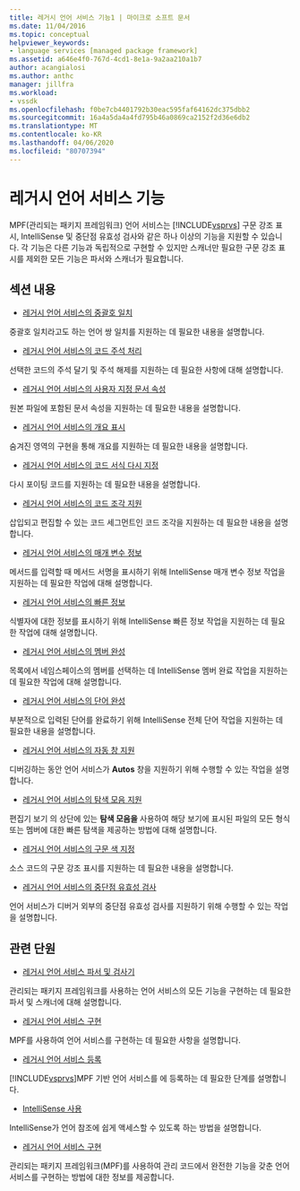 ```yaml
---
title: 레거시 언어 서비스 기능1 | 마이크로 소프트 문서
ms.date: 11/04/2016
ms.topic: conceptual
helpviewer_keywords:
- language services [managed package framework]
ms.assetid: a646e4f0-767d-4cd1-8e1a-9a2aa210a1b7
author: acangialosi
ms.author: anthc
manager: jillfra
ms.workload:
- vssdk
ms.openlocfilehash: f0be7cb4401792b30eac595faf64162dc375dbb2
ms.sourcegitcommit: 16a4a5da4a4fd795b46a0869ca2152f2d36e6db2
ms.translationtype: MT
ms.contentlocale: ko-KR
ms.lasthandoff: 04/06/2020
ms.locfileid: "80707394"
---
```

# <a name="legacy-language-service-features"></a>레거시 언어 서비스 기능
MPF(관리되는 패키지 프레임워크) 언어 서비스는 [!INCLUDE[vsprvs](../../code-quality/includes/vsprvs_md.md)] 구문 강조 표시, IntelliSense 및 중단점 유효성 검사와 같은 하나 이상의 기능을 지원할 수 있습니다. 각 기능은 다른 기능과 독립적으로 구현할 수 있지만 스캐너만 필요한 구문 강조 표시를 제외한 모든 기능은 파서와 스캐너가 필요합니다.

## <a name="in-this-section"></a>섹션 내용
- [레거시 언어 서비스의 중괄호 일치](../../extensibility/internals/brace-matching-in-a-legacy-language-service.md)

 중괄호 일치라고도 하는 언어 쌍 일치를 지원하는 데 필요한 내용을 설명합니다.

- [레거시 언어 서비스의 코드 주석 처리](../../extensibility/internals/commenting-code-in-a-legacy-language-service.md)

 선택한 코드의 주석 달기 및 주석 해제를 지원하는 데 필요한 사항에 대해 설명합니다.

- [레거시 언어 서비스의 사용자 지정 문서 속성](../../extensibility/internals/custom-document-properties-in-a-legacy-language-service.md)

 원본 파일에 포함된 문서 속성을 지원하는 데 필요한 내용을 설명합니다.

- [레거시 언어 서비스의 개요 표시](../../extensibility/internals/outlining-in-a-legacy-language-service.md)

 숨겨진 영역의 구현을 통해 개요를 지원하는 데 필요한 내용을 설명합니다.

- [레거시 언어 서비스의 코드 서식 다시 지정](../../extensibility/internals/reformatting-code-in-a-legacy-language-service.md)

 다시 포이팅 코드를 지원하는 데 필요한 내용을 설명합니다.

- [레거시 언어 서비스의 코드 조각 지원](../../extensibility/internals/support-for-code-snippets-in-a-legacy-language-service.md)

 삽입되고 편집할 수 있는 코드 세그먼트인 코드 조각을 지원하는 데 필요한 내용을 설명합니다.

- [레거시 언어 서비스의 매개 변수 정보](../../extensibility/internals/parameter-info-in-a-legacy-language-service2.md)

 메서드를 입력할 때 메서드 서명을 표시하기 위해 IntelliSense 매개 변수 정보 작업을 지원하는 데 필요한 작업에 대해 설명합니다.

- [레거시 언어 서비스의 빠른 정보](../../extensibility/internals/quick-info-in-a-legacy-language-service.md)

 식별자에 대한 정보를 표시하기 위해 IntelliSense 빠른 정보 작업을 지원하는 데 필요한 작업에 대해 설명합니다.

- [레거시 언어 서비스의 멤버 완성](../../extensibility/internals/member-completion-in-a-legacy-language-service.md)

 목록에서 네임스페이스의 멤버를 선택하는 데 IntelliSense 멤버 완료 작업을 지원하는 데 필요한 작업에 대해 설명합니다.

- [레거시 언어 서비스의 단어 완성](../../extensibility/internals/word-completion-in-a-legacy-language-service.md)

 부분적으로 입력된 단어를 완료하기 위해 IntelliSense 전체 단어 작업을 지원하는 데 필요한 내용을 설명합니다.

- [레거시 언어 서비스의 자동 창 지원](../../extensibility/internals/support-for-the-autos-window-in-a-legacy-language-service.md)

 디버깅하는 동안 언어 서비스가 **Autos** 창을 지원하기 위해 수행할 수 있는 작업을 설명합니다.

- [레거시 언어 서비스의 탐색 모음 지원](../../extensibility/internals/support-for-the-navigation-bar-in-a-legacy-language-service.md)

 편집기 보기 의 상단에 있는 **탐색 모음을** 사용하여 해당 보기에 표시된 파일의 모든 형식 또는 멤버에 대한 빠른 탐색을 제공하는 방법에 대해 설명합니다.

- [레거시 언어 서비스의 구문 색 지정](../../extensibility/internals/syntax-colorizing-in-a-legacy-language-service.md)

 소스 코드의 구문 강조 표시를 지원하는 데 필요한 내용을 설명합니다.

- [레거시 언어 서비스의 중단점 유효성 검사](../../extensibility/internals/validating-breakpoints-in-a-legacy-language-service.md)

 언어 서비스가 디버거 외부의 중단점 유효성 검사를 지원하기 위해 수행할 수 있는 작업을 설명합니다.

## <a name="related-sections"></a>관련 단원
- [레거시 언어 서비스 파서 및 검사기](../../extensibility/internals/legacy-language-service-parser-and-scanner.md)

 관리되는 패키지 프레임워크를 사용하는 언어 서비스의 모든 기능을 구현하는 데 필요한 파서 및 스캐너에 대해 설명합니다.

- [레거시 언어 서비스 구현](../../extensibility/internals/implementing-a-legacy-language-service2.md)

 MPF를 사용하여 언어 서비스를 구현하는 데 필요한 사항을 설명합니다.

- [레거시 언어 서비스 등록](../../extensibility/internals/registering-a-legacy-language-service1.md)

 [!INCLUDE[vsprvs](../../code-quality/includes/vsprvs_md.md)]MPF 기반 언어 서비스를 에 등록하는 데 필요한 단계를 설명합니다.

- [IntelliSense 사용](../../ide/using-intellisense.md)

 IntelliSense가 언어 참조에 쉽게 액세스할 수 있도록 하는 방법을 설명합니다.

- [레거시 언어 서비스 구현](../../extensibility/internals/implementing-a-legacy-language-service1.md)

 관리되는 패키지 프레임워크(MPF)를 사용하여 관리 코드에서 완전한 기능을 갖춘 언어 서비스를 구현하는 방법에 대한 정보를 제공합니다.
